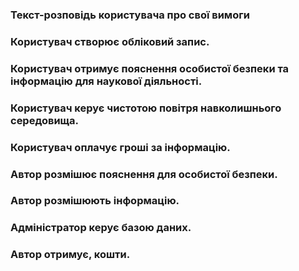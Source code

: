 ### Текст-розповідь користувача про свої вимоги
### Користувач створює обліковий запис. 
### Користувач отримує пояснення особистої безпеки та інформацію для наукової діяльності. 
### Користувач керує чистотою повітря навколишнього середовища.
### Користувач оплачує гроші за інформацію. 
### Автор розмішює пояснення для особистої безпеки.
### Автор розмішюють інформацію.
### Адміністратор керує базою даних.
### Автор отримує, кошти.
